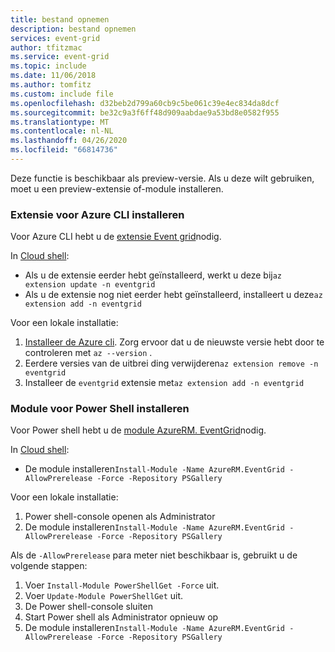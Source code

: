 ```yaml
---
title: bestand opnemen
description: bestand opnemen
services: event-grid
author: tfitzmac
ms.service: event-grid
ms.topic: include
ms.date: 11/06/2018
ms.author: tomfitz
ms.custom: include file
ms.openlocfilehash: d32beb2d799a60cb9c5be061c39e4ec834da8dcf
ms.sourcegitcommit: be32c9a3f6ff48d909aabdae9a53bd8e0582f955
ms.translationtype: MT
ms.contentlocale: nl-NL
ms.lasthandoff: 04/26/2020
ms.locfileid: "66814736"
---
```

Deze functie is beschikbaar als preview-versie. Als u deze wilt gebruiken, moet u een preview-extensie of-module installeren.

### <a name="install-extension-for-azure-cli"></a>Extensie voor Azure CLI installeren

Voor Azure CLI hebt u de [extensie Event grid](/cli/azure/azure-cli-extensions-list)nodig.

In [Cloud shell](/azure/cloud-shell/quickstart):

* Als u de extensie eerder hebt geïnstalleerd, werkt u deze bij`az extension update -n eventgrid`
* Als u de extensie nog niet eerder hebt geïnstalleerd, installeert u deze`az extension add -n eventgrid`

Voor een lokale installatie:

1. [Installeer de Azure cli](/cli/azure/install-azure-cli). Zorg ervoor dat u de nieuwste versie hebt door te controleren met `az --version` .
1. Eerdere versies van de uitbrei ding verwijderen`az extension remove -n eventgrid`
1. Installeer de `eventgrid` extensie met`az extension add -n eventgrid`

### <a name="install-module-for-powershell"></a>Module voor Power Shell installeren

Voor Power shell hebt u de [module AzureRM. EventGrid](https://www.powershellgallery.com/packages/AzureRM.EventGrid/0.4.1-preview)nodig.

In [Cloud shell](/azure/cloud-shell/quickstart-powershell):

* De module installeren`Install-Module -Name AzureRM.EventGrid -AllowPrerelease -Force -Repository PSGallery`

Voor een lokale installatie:

1. Power shell-console openen als Administrator
1. De module installeren`Install-Module -Name AzureRM.EventGrid -AllowPrerelease -Force -Repository PSGallery`

Als de `-AllowPrerelease` para meter niet beschikbaar is, gebruikt u de volgende stappen:

1. Voer `Install-Module PowerShellGet -Force` uit.
1. Voer `Update-Module PowerShellGet` uit.
1. De Power shell-console sluiten
1. Start Power shell als Administrator opnieuw op
1. De module installeren`Install-Module -Name AzureRM.EventGrid -AllowPrerelease -Force -Repository PSGallery`
